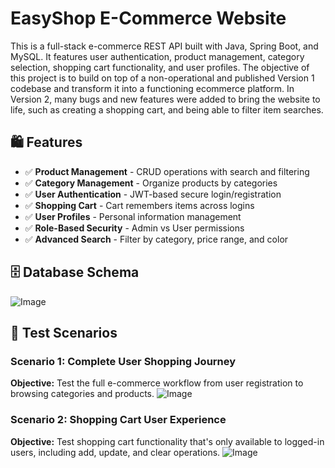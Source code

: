 # EasyShop E-Commerce Website

This is a full-stack e-commerce REST API built with Java, Spring Boot, and MySQL. It features user authentication, product management, category selection, shopping cart functionality, and user profiles. The objective of this project is to build on top of a non-operational and published Version 1 codebase and transform it into a functioning ecommerce platform. In Version 2, many bugs and new features were added to bring the website to life, such as creating a shopping cart, and being able to filter item searches.

## 🛍️ Features
- ✅ **Product Management** - CRUD operations with search and filtering
- ✅ **Category Management** - Organize products by categories
- ✅ **User Authentication** - JWT-based secure login/registration
- ✅ **Shopping Cart** - Cart remembers items across logins
- ✅ **User Profiles** - Personal information management
- ✅ **Role-Based Security** - Admin vs User permissions
- ✅ **Advanced Search** - Filter by category, price range, and color

## 🗄️ Database Schema
![Image](https://github.com/user-attachments/assets/9d1a395c-4e4d-469d-832c-553f16a58130)

## 🧪 Test Scenarios

### Scenario 1: Complete User Shopping Journey
**Objective:** Test the full e-commerce workflow from user registration to browsing categories and products.
![Image](https://github.com/user-attachments/assets/710e8abc-420f-4f61-bbe0-5dd65c256390)

### Scenario 2: Shopping Cart User Experience
**Objective:** Test shopping cart functionality that's only available to logged-in users, including add, update, and clear operations.
![Image](https://github.com/user-attachments/assets/2cf86910-c150-4566-a1fa-d0a037e49e2e)






